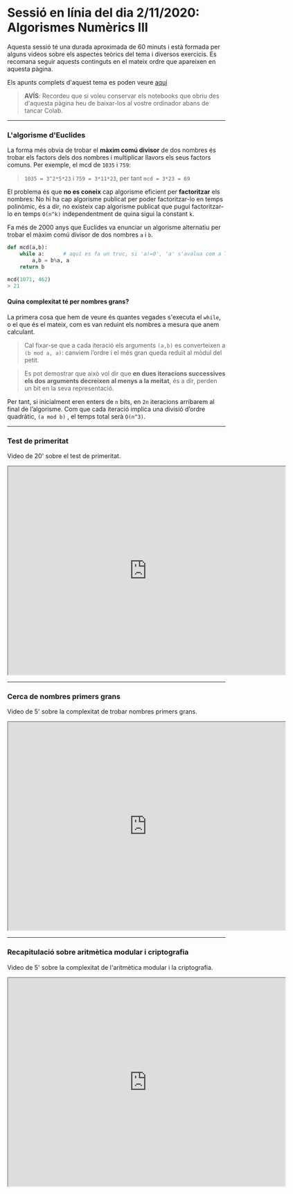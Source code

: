 # Sessió en línia del dia 2/11/2020: Algorismes Numèrics III

Aquesta sessió té una durada aproximada de 60 minuts i està formada per alguns videos sobre els aspectes teòrics del tema i diversos exercicis. 
Es recomana seguir aquests continguts en el mateix ordre que apareixen en aquesta pàgina.

Els apunts complets d'aquest tema es poden veure [aquí](https://algorismica2020.github.io/slides/numerics2.html)  

> **AVÍS**: Recordeu que si voleu conservar els notebooks que obriu des d'aquesta pàgina heu de baixar-los al vostre ordinador abans de tancar Colab.


---
### L'algorisme d'Euclides

La forma més obvia de trobar el **màxim comú divisor** de dos nombres és trobar els factors dels dos nombres i multiplicar llavors els seus factors comuns. Per exemple, el mcd de `1035` i `759`:

> `1035 = 3^2*5*23`  i  `759 = 3*11*23`, per tant `mcd = 3*23 = 69`
 
El problema és que **no es coneix** cap algorisme eficient per **factoritzar** els nombres: No hi ha cap algorisme publicat per poder factoritzar-lo en temps polinòmic, és a dir, no existeix cap algorisme publicat que pugui factoritzar-lo en temps `O(n^k)` independentment de quina sigui la constant `k`.

Fa més de 2000 anys que Euclides va enunciar un algorisme alternatiu per trobar el màxim comú divisor de dos nombres `a` i `b`.

```python
def mcd(a,b):
    while a:      # aquí es fa un truc, si 'a!=0', 'a' s'avalua com a True
        a,b = b%a, a
    return b

mcd(1071, 462)
> 21
```

#### Quina complexitat té per nombres grans?

La primera cosa que hem de veure és quantes vegades s'executa el `while`, o el que és el mateix, com es van reduint els nombres a mesura que anem calculant.

> Cal fixar-se que a cada iteració els arguments `(a,b)` es converteixen a `(b mod a, a)`: canviem l’ordre i el més gran queda reduït al mòdul del petit.

> Es pot demostrar que això vol dir que **en dues iteracions successives els dos arguments decreixen al menys a la meitat**, és a dir, perden un bit en la seva representació.


Per tant, si inicialment eren enters de `n` bits, en `2n` iteracions arribarem al final de l’algorisme. Com que cada iteració implica una divisió d’ordre quadràtic, `(a mod b)` , el temps total serà `O(n^3)`.

---

### Test de primeritat

Video de 20' sobre el test de primeritat. 

<center>
<iframe src="https://drive.google.com/file/d/10jEVSRbG61xc3mU-RFj2qV-sUcLew5fy/preview" width="640" height="480"></iframe>
</center>

---

### Cerca de nombres primers grans

Video de 5' sobre la complexitat de trobar nombres primers grans. 

<center>
<iframe src="https://drive.google.com/file/d/1AARAQIqGfl6vNplDV2-UyMMctSVtA-kU/preview" width="640" height="480"></iframe>
</center>

---

### Recapitulació sobre aritmètica modular i criptografia

Video de 5' sobre la complexitat de l'aritmètica modular i la criptografia. 

<center>
<iframe src="https://drive.google.com/file/d/1e6y6_vnWojrN_clYpFMh-i-rFmixt3MJ/preview" width="640" height="480"> </iframe>
</center>
